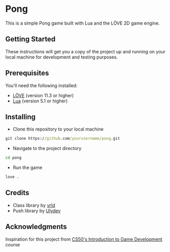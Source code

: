 # Pong
This is a simple Pong game built with Lua and the LÖVE 2D game engine.

## Getting Started
These instructions will get you a copy of the project up and running on your local machine for development and testing purposes.

## Prerequisites
You'll need the following installed:

- [LÖVE](https://love2d.org/) (version 11.3 or higher)
- [Lua](https://www.lua.org/) (version 5.1 or higher)

## Installing

- Clone this repository to your local machine
```cmd
git clone https://github.com/yourusername/pong.git
```
- Navigate to the project directory
```cmd
cd pong
```
- Run the game
```cmd
love .
```

## Credits
- Class library by [vrld](https://github.com/vrld/hump)
- Push library by [Ulydev](https://github.com/Ulydev/push)

## Acknowledgments
Inspiration for this project from [CS50's Introduction to Game Development](https://www.edx.org/learn/game-development/harvard-university-cs50-s-introduction-to-game-development) course
